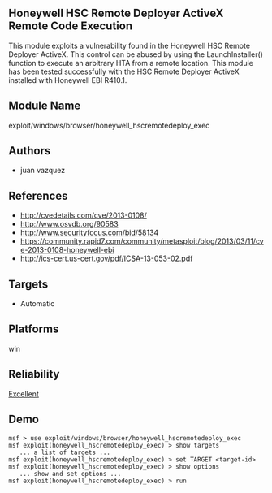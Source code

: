 ## Honeywell HSC Remote Deployer ActiveX Remote Code Execution

This module exploits a vulnerability found in the Honeywell 
HSC Remote Deployer ActiveX. This control can be abused by 
using the LaunchInstaller() function to execute an arbitrary 
HTA from a remote location. This module has been tested 
successfully with the HSC Remote Deployer ActiveX installed 
with Honeywell EBI R410.1.


## Module Name
exploit/windows/browser/honeywell_hscremotedeploy_exec

## Authors
* juan vazquez


## References
* http://cvedetails.com/cve/2013-0108/
* http://www.osvdb.org/90583
* http://www.securityfocus.com/bid/58134
* https://community.rapid7.com/community/metasploit/blog/2013/03/11/cve-2013-0108-honeywell-ebi
* http://ics-cert.us-cert.gov/pdf/ICSA-13-053-02.pdf



## Targets
* Automatic


## Platforms
win

## Reliability
[Excellent](https://github.com/rapid7/metasploit-framework/wiki/Exploit-Ranking)

## Demo

```
msf > use exploit/windows/browser/honeywell_hscremotedeploy_exec
msf exploit(honeywell_hscremotedeploy_exec) > show targets
   ... a list of targets ...
msf exploit(honeywell_hscremotedeploy_exec) > set TARGET <target-id>
msf exploit(honeywell_hscremotedeploy_exec) > show options
   ... show and set options ...
msf exploit(honeywell_hscremotedeploy_exec) > run
```
    
    
